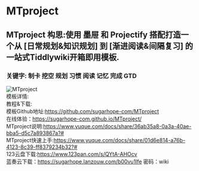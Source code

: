 # MTproject
## MTproject 构思:使用 墨屉 和 Projectify 搭配打造一个从 [日常规划&知识规划] 到 [渐进阅读&间隔复习] 的一站式Tiddlywiki开箱即用模板.  
### 关键字: 制卡 挖空 规划 习惯 阅读 记忆 完成 GTD   
![MTproject](https://user-images.githubusercontent.com/105823680/179948876-0e3f0bc8-11cf-4052-ae63-ddb8635208eb.png)   
模板详情:   
教程&下载:  
模板Github地址:https://github.com/sugarhope-com/MTproject  
在线体验：https://sugarhope-com.github.io/MTproject/  
MTproject说明:https://www.yuque.com/docs/share/36ab35a8-0a3a-40ae-bba5-d5c7a893867a?#  
MTproject快速上手:https://www.yuque.com/docs/share/01d6e814-a76b-4123-8c39-ff8379234b32?#  
123云盘下载:https://www.123pan.com/s/QYtA-AHOcv  
蓝奏云下载：https://sugarhope.lanzouw.com/b00vu1lfe 密码：wiki  
